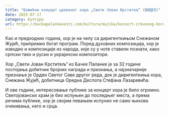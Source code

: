 ```yaml
---
title: "Божићни концерт црквеног хора „Свети Јован Крститељ“ (ВИДЕО)"
date: 2025-07-17
category: Култура
url: https://backapalankavesti.com/kultura/muzika/koncert-crkvenog-hora-sveti-jovan-krstitelj/
---
```


Као и предходних година, хор је на челу са диригенткињом Снежаном Жујић, припремио богат програм. Поред духовних композиција, хор је изводио и композиције из народа, које су у ноте ставили познати, како српски тако и руски и украјински композитори.

Хор „Свети Јован Крститељ“ из Бачке Паланке је за 32 године постојања добитник бројних награда и признања, а најзначајније признање је Орден Светог Саве другог реда, док је диригенткиња хора, Снежана Жујић, добитница Оредна Деспота Стефана Лазаревића.

И ове године, интересовање публике за концерт хора је било огромно. Светојовански храм је био испуњен до последњег места, а према речима публике, хор је својим певањем испунио не само њихова очекивања, него и срца.
